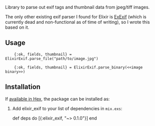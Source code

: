 
Library to parse out exif tags and thumbnail data from jpeg/tiff images.

The only other existing exif parser I found for Elixir is [ExExif](https://github.com/pragdave/exexif) (which is currently dead and non-functional as of time of writing), so I wrote this based on it.

## Usage

        {:ok, fields, thumbnail} = ElixirExif.parse_file("path/to/image.jpg")

        {:ok, fields, thumbnail} = ElixirExif.parse_binary(<<image binary>>)

## Installation

If [available in Hex](https://hex.pm/docs/publish), the package can be installed as:

  1. Add elixir_exif to your list of dependencies in `mix.exs`:

        def deps do
          [{:elixir_exif, "~> 0.1.0"}]
        end
